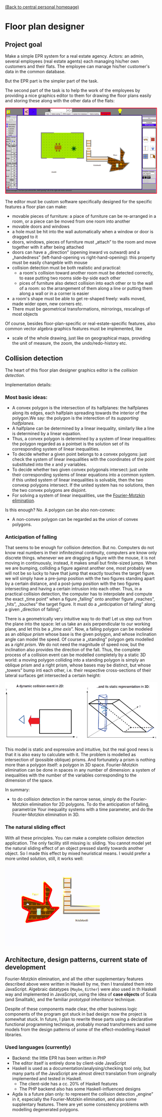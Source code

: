 [(Back to central personal homepage)](https://alignalghii.github.io)

# Floor plan designer

## Project goal

Make a simple EPR system for a real estate agency. Actors: an admin, several employees (real estate agents) each managing his/her own customers and their flats. The employee can manage his/her customer's data in the common database.

But the EPR part is the simpler part of the task.

The second part of the task is to help the work of the employees by providing a nice graphics editor to them for drawing the floor plans easily and storing these along with the other data of the flats:

![Floor plan designer graphics editor](doc-common/assets/floorplan-editor-original1440x815.png "Floor plan designer graphics editor")

The editor must be custom software specifically designed for the specific features a floor plan can make:

- movable pieces of furniture: a piace of furniture can be re-arranged in a room, or a piece can be moved from one room into another
- movable doors and windows
- a hole must be hit into the wall automatically when a window or door is dragged to it
- doors, windows, pieces of furniture must „attach” to the room and move together with it after being attached
- doors can have a „direction” (opening inward vs outward) and a „handedness” (left-hand-opening vs right-hand-opening): this property must be easily changeble with mouse
- collision detection must be both realistic and practical:
    - a room's collision toward another room must be detected correctly, to ease putting two rooms side-by-side each other
    - pices of furniture also detect collision into each other or to the wall of a room: so the arrangement of them along a line or putting them along a wall or in a corner is easier
- a room's shape must be able to get re-shaped freely: walls moved, made wider open, new corners etc.
- There must be geometrical transformations, mirrorings, rescalings of most  objects


Of course, besides floor-plan-specific or real-estate-specific features, also common vector algebra graphics features must be implemented, like

- scale of the whole drawing, just like on geographical maps, providing the unit of measure, the zoom, the undo/redo-history etc.

## Collision detection

The heart of this floor plan designer graphics editor is the *collision detection*.

Implementation details:

### Most basic ideas:

- A convex polygon is the intersection of its halfplanes: the halfplanes along its edges, each halfplain spreading towards the interior of the polygon.We say: the polygon is the interection of its *supporting halfplanes*.
- A halfplane can be determined by a linear inequality, similarly like a line is determined by a linear equation.
- Thus, a convex polygon is determined by a system of linear inequalities: the polygon regarded as a pointset is the solution set of its corresponding system of linear inequalities.
- To decide whether a given point belongs to a convex polygons: just check the system of linear inequalities with the coordinates of the point substituted into the *x* and *y* variables.
- To decide whether two given convex polygonals intersect: just unite their corresponding systems of linear equations into a common system. if this united system of linear inequalities is solvable, then the two convexp polygons intersect. If the united system has no solutions, then the two convex polygons are disjoint.
- For solving a system of linear inequalities, use the [Fourier-Motzkin elimination](https://en.wikipedia.org/wiki/Fourier%E2%80%93Motzkin_elimination).

Is this enough? No. A polygon can be also non-convex:

- A non-convex polygon can be regarded as the union of convex polygons.

### Anticipation of falling

That seems to be enough for collision detection. But no. Computers do not know real numbers in their infinitezimal continuity, computers are know only discrete things. whenever we are dragging a figure with the mouse, it is not moving in continuously, instead, it makes small but finite-sized jumps. When we are bumping, colliding a figure against another one, most probably we will not be so lucky to have that jump that exactly touches the target figure. we will simply have a pre-jump position with the two figures standing apart by a certain distance, and a post-jump position with the two figures intersecting and having a certain intrusion into each other. Thus, in a practical collision detection, the computer has to interpolate and compute the exact „time point” when a figure „falling” onto another figure „reaches”, „hits”, „touches” the target figure. It must do a „anticipation of falling” along a given „direction of falling”.

There is a geometrically very intuitive way to do that! Let us step out from the plane into the space: let us take an axis perpendicular to our working plane, and let this be a „*time axis*”. Now, a falling polygon can be modeled as an *oblique prism* whose base is the given polygon, and whose inclination angle can model the speed. Of course a „standing” polygon gets modelled as a *right prism*. We do not need the magnitude of speed now, but the inclination also provides the direction of the fall. Thus, the complete process of a collision event can be modelled completely by a static 3D world: a moving polygon colliding into a standing polygon is simply an oblique prism  and a right prism, whose bases may be distinct, but whose „towers” bump inti each other, i.e. their respective cross-sections of their lateral surfaces get intersected a certain height:

![Collision dynamics of polygons as static intersection of prisms](doc-common/assets/collision-dynamics-of-polygons-as-static-intersection-of-prisms-821x319res300.png "Collision dynamics of polygons as static intersection of prisms")

This model is static and expressive and intuitive, but the real good news is that it is also easy to calculate with it. The problem is modelled as intersection of (possible oblique) prisms. And fortunately a prism is nothing more than a polygon itself: a polygon in 3D space. Fourier-Motzkin elimination can be done in spaces in any number of dimension: a system of inequalities with the number of the variables corresponding to the dimension of the space.

In summary:

* to do collision detection in the narrow sense, simply do the Fourier-Motzkin elimination for 2D polygons. To do the anticipation of falling, parametrize Your inequality systems with a time parameter, and do the Fourier-Motzkin elimination in 3D.

### The natural sliding effect

With all these principles. You can make a complete collision detection application. The only facility still missing is: sliding. You cannot model yet the natural sliding effect of an object pressed slantly towards another object. So I made this effect by mixed heuristical means. I would prefer a more united solution, still, it works well:

![Natural sliding](doc-common/assets/collision-detection-350.gif "Natural sliding")

## Architecture, design patterns, current state of development

Fourier-Motzkin elimination, and all the other supplementary features described above were written in Haskell by me, then I translated them into JavaScript. Algebraic datatypes (`Maybe`, `Either`) were also used in th Haskell way and implemented in JavaScript, using the idea of **case objects** of Scala (and Smalltalk), and the familiar *prototypal inheritance* technique.

Despite of these components made clear, the other business logic components of the program got stuck in bad design: now the project is somewhat stuck. In future, I plan to rewrite these parts using a declarative functional programming technique, probably monad transformers and some models from the design patterns of some of the effect-modelling Haskell  libraries.

### Used languages (currently)

- Backend: the little EPR has been written in PHP
- The editor itself is entirely done by client-side JavaScript
- Haskell is used as a documentation/analysing/checking tool only, but many parts of the JavaScript are almost direct translation from originally implemented and tested in Haskell.
    - The client-side has a cc. 20% of Haskell features
    - The PHP backend also has some Haskell-influenced designs
- Agda is a future plan only: to represent the collision detection „engine” in it, especially the Fourier-Motzkin elimination, and also some supplentary features. There are yet some consstency problems with modelling degenerated polygons.
